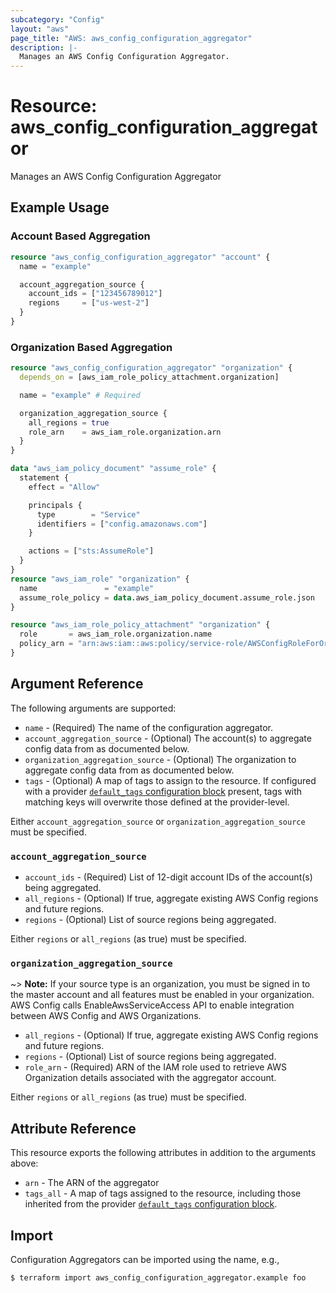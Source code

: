 ```yaml
---
subcategory: "Config"
layout: "aws"
page_title: "AWS: aws_config_configuration_aggregator"
description: |-
  Manages an AWS Config Configuration Aggregator.
---
```


# Resource: aws_config_configuration_aggregator

Manages an AWS Config Configuration Aggregator

## Example Usage

### Account Based Aggregation

```terraform
resource "aws_config_configuration_aggregator" "account" {
  name = "example"

  account_aggregation_source {
    account_ids = ["123456789012"]
    regions     = ["us-west-2"]
  }
}
```

### Organization Based Aggregation

```terraform
resource "aws_config_configuration_aggregator" "organization" {
  depends_on = [aws_iam_role_policy_attachment.organization]

  name = "example" # Required

  organization_aggregation_source {
    all_regions = true
    role_arn    = aws_iam_role.organization.arn
  }
}

data "aws_iam_policy_document" "assume_role" {
  statement {
    effect = "Allow"

    principals {
      type        = "Service"
      identifiers = ["config.amazonaws.com"]
    }

    actions = ["sts:AssumeRole"]
  }
}
resource "aws_iam_role" "organization" {
  name               = "example"
  assume_role_policy = data.aws_iam_policy_document.assume_role.json
}

resource "aws_iam_role_policy_attachment" "organization" {
  role       = aws_iam_role.organization.name
  policy_arn = "arn:aws:iam::aws:policy/service-role/AWSConfigRoleForOrganizations"
}
```

## Argument Reference

The following arguments are supported:

* `name` - (Required) The name of the configuration aggregator.
* `account_aggregation_source` - (Optional) The account(s) to aggregate config data from as documented below.
* `organization_aggregation_source` - (Optional) The organization to aggregate config data from as documented below.
* `tags` - (Optional) A map of tags to assign to the resource. If configured with a provider [`default_tags` configuration block](https://registry.terraform.io/providers/hashicorp/aws/latest/docs#default_tags-configuration-block) present, tags with matching keys will overwrite those defined at the provider-level.

Either `account_aggregation_source` or `organization_aggregation_source` must be specified.

### `account_aggregation_source`

* `account_ids` - (Required) List of 12-digit account IDs of the account(s) being aggregated.
* `all_regions` - (Optional) If true, aggregate existing AWS Config regions and future regions.
* `regions` - (Optional) List of source regions being aggregated.

Either `regions` or `all_regions` (as true) must be specified.

### `organization_aggregation_source`

~> **Note:** If your source type is an organization, you must be signed in to the master account and all features must be enabled in your organization. AWS Config calls EnableAwsServiceAccess API to enable integration between AWS Config and AWS Organizations.

* `all_regions` - (Optional) If true, aggregate existing AWS Config regions and future regions.
* `regions` - (Optional) List of source regions being aggregated.
* `role_arn` - (Required) ARN of the IAM role used to retrieve AWS Organization details associated with the aggregator account.

Either `regions` or `all_regions` (as true) must be specified.

## Attribute Reference

This resource exports the following attributes in addition to the arguments above:

* `arn` - The ARN of the aggregator
* `tags_all` - A map of tags assigned to the resource, including those inherited from the provider [`default_tags` configuration block](https://registry.terraform.io/providers/hashicorp/aws/latest/docs#default_tags-configuration-block).

## Import

Configuration Aggregators can be imported using the name, e.g.,

```
$ terraform import aws_config_configuration_aggregator.example foo
```
